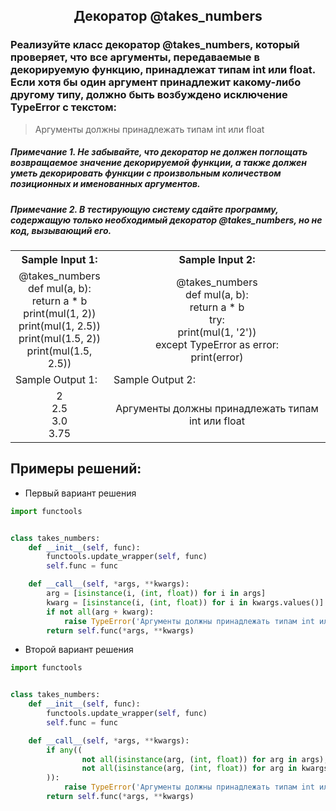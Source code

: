 <h2 style="text-align:center">Декоратор @takes_numbers</h2>

### Реализуйте класс декоратор @takes_numbers, который проверяет, что все аргументы, передаваемые в декорируемую функцию, принадлежат типам int или float. Если хотя бы один аргумент принадлежит какому-либо другому типу, должно быть возбуждено исключение TypeError с текстом:

> Аргументы должны принадлежать типам int или float
##### Примечание 1. Не забывайте, что декоратор не должен поглощать возвращаемое значение декорируемой функции, а также должен уметь декорировать функции с произвольным количеством позиционных и именованных аргументов.

##### Примечание 2. В тестирующую систему сдайте программу, содержащую только необходимый декоратор @takes_numbers, но не код, вызывающий его.

<table align="center">
  <tbody>
    <tr>
      <th>Sample Input 1: </th>
      <th>Sample Input 2: </th>
    </tr>
    <tr>
      <td align="center">@takes_numbers<br>
                          def mul(a, b):<br>
                              return a * b<br>
                          print(mul(1, 2))<br>
                          print(mul(1, 2.5))<br>
                          print(mul(1.5, 2))<br>
                          print(mul(1.5, 2.5))<br></td>
      <td align="center">@takes_numbers<br>
                          def mul(a, b):<br>
                              return a * b<br>
                          try:<br>
                              print(mul(1, '2'))<br>
                          except TypeError as error:<br>
                              print(error)<br></td>
    </tr>
    <tr>
      <td>Sample Output 1:</td>
      <td>Sample Output 2:</td>
      </tr>
    <tr>
      <td align="center">
                        2<br>
                        2.5<br>
                        3.0<br>
                        3.75<br>
      </td>
      <td align="center">
                        Аргументы должны принадлежать типам int или float<br>
      </td>
    </tr>
  </tbody>
</table>



## Примеры решений:
* Первый вариант решения
```python
import functools


class takes_numbers:
    def __init__(self, func):
        functools.update_wrapper(self, func)
        self.func = func

    def __call__(self, *args, **kwargs):
        arg = [isinstance(i, (int, float)) for i in args]
        kwarg = [isinstance(i, (int, float)) for i in kwargs.values()]
        if not all(arg + kwarg):
            raise TypeError('Аргументы должны принадлежать типам int или float')
        return self.func(*args, **kwargs)
```
* Второй вариант решения

```python
import functools


class takes_numbers:
    def __init__(self, func):
        functools.update_wrapper(self, func)
        self.func = func

    def __call__(self, *args, **kwargs):
        if any((
                not all(isinstance(arg, (int, float)) for arg in args),
                not all(isinstance(arg, (int, float)) for arg in kwargs.values())
        )):
            raise TypeError('Аргументы должны принадлежать типам int или float')
        return self.func(*args, **kwargs)
```



